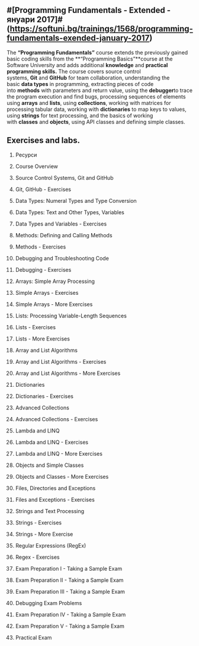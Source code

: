 #[Programming Fundamentals - Extended - януари 2017]#(https://softuni.bg/trainings/1568/programming-fundamentals-exended-january-2017)
-----------------------

The **“Programming Fundamentals”** course extends the previously gained basic
coding skills from the \*\*“Programming Basics”\*\*course at the Software
University and adds additional **knowledge** and **practical programming
skills.** The course covers source control systems, **Git** and **GitHub** for
team collaboration, understanding the basic **data types** in programming,
extracting pieces of code into **methods** with parameters and return value,
using the **debugger**to trace the program execution and find bugs, processing
sequences of elements using **arrays** and **lists**, using **collections**,
working with matrices for processing tabular data, working
with **dictionaries** to map keys to values, using **strings** for text
processing, and the basics of working with **classes** and **objects**, using
API classes and defining simple classes.


**Exercises and labs.**
-----------------------
1. Ресурси

2. Course Overview

3. Source Control Systems, Git and GitHub

4. Git, GitHub - Exercises

5. Data Types: Numeral Types and Type Conversion

6. Data Types: Text and Other Types, Variables

7. Data Types and Variables - Exercises

8. Methods: Defining and Calling Methods

9. Methods - Exercises

10. Debugging and Troubleshooting Code

11. Debugging - Exercises

12. Arrays: Simple Array Processing

13. Simple Arrays - Exercises

14. Simple Arrays - More Exercises

15. Lists: Processing Variable-Length Sequences

16. Lists - Exercises

17. Lists - More Exercises

18. Array and List Algorithms

19. Array and List Algorithms - Exercises

20. Array and List Algorithms - More Exercises

21. Dictionaries

22. Dictionaries - Exercises

23. Advanced Collections

24. Advanced Collections - Exercises

25. Lambda and LINQ

26. Lambda and LINQ - Exercises

27. Lambda and LINQ - More Exercises

28. Objects and Simple Classes

29. Objects and Classes - More Exercises

30. Files, Directories and Exceptions

31. Files and Exceptions - Exercises

32. Strings and Text Processing

33. Strings - Exercises

34. Strings - More Exercise

35. Regular Expressions (RegEx)

36. Regex - Exercises

37. Exam Preparation I - Taking a Sample Exam

38. Exam Preparation II - Taking a Sample Exam

39. Exam Preparation III - Taking a Sample Exam

40. Debugging Exam Problems

41. Exam Preparation IV - Taking a Sample Exam

42. Exam Preparation V - Taking a Sample Exam

43. Practical Еxam
